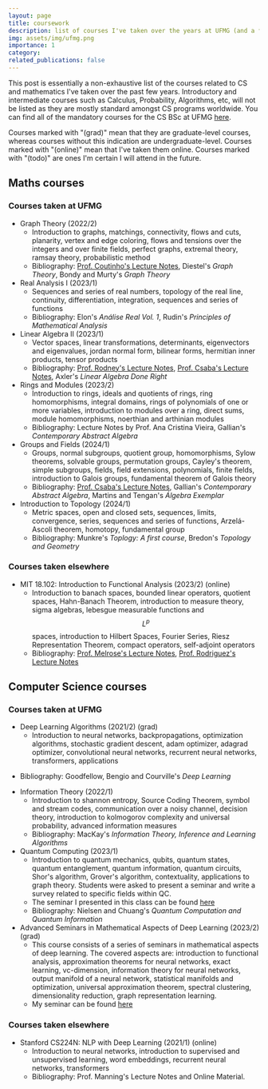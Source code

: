 ```yaml
---
layout: page
title: coursework
description: list of courses I've taken over the years at UFMG (and a few extra ones from other places)
img: assets/img/ufmg.png
importance: 1
category:
related_publications: false
---
```


This post is essentially a non-exhaustive list of the courses related to CS and mathematics I've taken over the past few years. Introductory and intermediate courses such as Calculus, Probability, Algorithms, etc, will not be listed as they are mostly standard amongst CS programs worldwide. You can find all of the mandatory courses for the CS BSc at UFMG [here](https://ufmg.br/cursos/graduacao/2377/91205).

Courses marked with "(grad)" mean that they are graduate-level courses, whereas courses without this indication are undergraduate-level. Courses marked with "(online)" mean that I've taken them online. Courses marked with "(todo)" are ones I'm certain I will attend in the future.
## Maths courses 
### Courses taken at UFMG
* Graph Theory (2022/2)
  + Introduction to graphs, matchings, connectivity, flows and cuts, planarity, vertex and edge coloring, flows and tensions over the integers and over finite fields, perfect graphs, extremal theory, ramsay theory, probabilistic method
  + Bibliography: [Prof. Coutinho's Lecture Notes](https://homepages.dcc.ufmg.br/~gabriel/assets/files/coutinho-grafos-ufmg.pdf), Diestel's *Graph Theory*, Bondy and Murty's *Graph Theory*
* Real Analysis I (2023/1)
  + Sequences and series of real numbers, topology of the real line, continuity, differentiation, integration, sequences and series of functions
  + Bibliography: Elon's *Análise Real Vol. 1*, Rudin's *Principles of Mathematical Analysis*
* Linear Algebra II (2023/1)
  + Vector spaces, linear transformations, determinants, eigenvectors and eigenvalues, jordan normal form, bilinear forms, hermitian inner products, tensor products
  + Bibliography: [Prof. Rodney's Lecture Notes](http://150.164.25.15/~rodney/notas_de_aula/algebraLinear.pdf), [Prof. Csaba's Lecture Notes](https://schcs.github.io/WP/index.php/ensino/algebra-linear-ii/), Axler's *Linear Algebra Done Right*
* Rings and Modules (2023/2)
  + Introduction to rings, ideals and quotients of rings, ring homomorphisms, integral domains, rings of polynomials of one or more variables, introduction to modules over a ring, direct sums, module homomorphisms, noerthian and arthinian modules
  + Bibliography: Lecture Notes by Prof. Ana Cristina Vieira, Gallian's *Contemporary Abstract Algebra*
* Groups and Fields (2024/1)
  + Groups, normal subgroups, quotient group, homomorphisms, Sylow theorems, solvable groups, permutation groups, Cayley's theorem, simple subgroups, fields, field extensions, polynomials, finite fields, introduction to Galois groups, fundamental theorem of Galois theory
  + Bibliography: [Prof. Csaba's Lecture Notes](https://schcs.github.io/WP/index.php/ensino/grupos-e-corpos/), Gallian's *Contemporary Abstract Algebra*, Martins and Tengan's *Álgebra Exemplar*
* Introduction to Topology (2024/1) 
  + Metric spaces, open and closed sets, sequences, limits, convergence, series, sequences and series of functions, Arzelá-Ascoli theorem, homotopy, fundamental group
  + Bibliography: Munkre's *Toplogy: A first course*, Bredon's *Topology and Geometry*

### Courses taken elsewhere
* MIT 18.102: Introduction to Functional Analysis (2023/2) (online)
  + Introduction to banach spaces, bounded linear operators, quotient spaces, Hahn-Banach Theorem, introduction to measure theory, sigma algebras, lebesgue measurable functions and $$ L^p $$ spaces, introduction to Hilbert Spaces, Fourier Series, Riesz Representation Theorem, compact operators, self-adjoint operators
  + Bibliography: [Prof. Melrose's Lecture Notes](https://ocw.mit.edu/courses/18-102-introduction-to-functional-analysis-spring-2021/resources/mit18_102s20_lec_fa/), [Prof. Rodriguez's Lecture Notes](https://ocw.mit.edu/courses/18-102-introduction-to-functional-analysis-spring-2021/pages/lecture-notes-and-readings/)

## Computer Science courses
### Courses taken at UFMG
* Deep Learning Algorithms (2021/2) (grad)
  + Introduction to neural networks, backpropagations, optimization algorithms, stochastic gradient descent, adam optimizer, adagrad optimizer, convolutional neural networks, recurrent neural networks, transformers, applications
+ Bibliography: Goodfellow, Bengio and Courville's *Deep Learning*
* Information Theory (2022/1)
  + Introduction to shannon entropy, Source Coding Theorem, symbol and stream codes, communication over a noisy channel, decision theory, introduction to kolmogorov complexity and universal probability, advanced information measures
  + Bibliography: MacKay's *Information Theory, Inference and Learning Algorithms*
* Quantum Computing (2023/1)
  + Introduction to quantum mechanics, qubits, quantum states, quantum entanglement, quantum information, quantum circuits, Shor's algorithm, Grover's algorithm, contextuality, applications to graph theory. Students were asked to present a seminar and write a survey related to specific fields within QC.
  + The seminar I presented in this class can be found [here](https://henriqueassumpcao.github.io/projects/seminars/)
  + Bibliography: Nielsen and Chuang's *Quantum Computation and Quantum Information*
* Advanced Seminars in Mathematical Aspects of Deep Learning (2023/2) (grad)
  + This course consists of a series of seminars in mathematical aspects of deep learning. The covered aspects are: introduction to functional analysis, approximation theorems for neural networks, exact learning, vc-dimension, information theory for neural networks, output manifold of a neural network, statistical manifolds and optimization, universal approximation theorem, spectral clustering, dimensionality reduction, graph representation learning.
  + My seminar can be found [here](https://henriqueassumpcao.github.io/projects/seminars/)

### Courses taken elsewhere
* Stanford CS224N: NLP with Deep Learning (2021/1) (online)
  + Introduction to neural networks, introduction to supervised and unsupervised learning, word embeddings, recurrent neural networks, transformers
  + Bibliography: Prof. Manning's Lecture Notes and Online Material.
